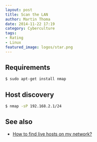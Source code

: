 ```yaml
---
layout: post
title: Scan the LAN
author: Martin Thoma
date: 2014-11-22 17:19
category: Cyberculture
tags:
- Rating
- Linux
featured_image: logos/star.png
---
```


## Requirements

```bash
$ sudo apt-get install nmap
```


## Host discovery

```bash
$ nmap -sP 192.168.2.1/24
```


## See also

* [How to find live hosts on my network?](http://security.stackexchange.com/q/36198/3286)
